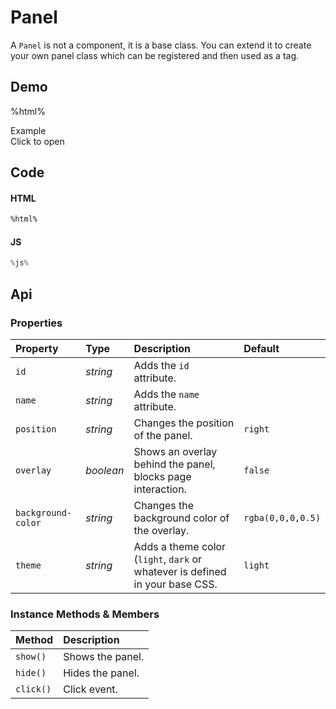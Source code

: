 # Panel
A `Panel` is not a component, it is a base class. You can extend it to create
your own panel class which can be registered and then used as a tag.

## Demo

%html%

<style>
  my-panel h3 {
    margin: 0;
  }
</style>

<div class="example">
  <div class="header">Example</div>
  <div class="content">
    <input-button
      id="content-panel-link-example">
      Click to open
    </input-button>
  </div>
</div>

## Code

#### HTML
```html
%html%
```

#### JS
```js
%js%
```

## Api

### Properties

| Property | Type | Description | Default |
| :--- | :--- | :--- | :--- |
| `id` | *string* | Adds the `id` attribute. | |
| `name` | *string* | Adds the `name` attribute. | |
| `position` | *string* | Changes the position of the panel. | `right` |
| `overlay` | *boolean* | Shows an overlay behind the panel, blocks page interaction. | `false` |
| `background-color` | *string* | Changes the background color of the overlay. | `rgba(0,0,0,0.5)` |
| `theme` | *string* | Adds a theme color (`light`, `dark` or whatever is defined in your base CSS. | `light` |

### Instance Methods & Members

| Method | Description |
| :--- | :--- |
| `show()` | Shows the panel. |
| `hide()` | Hides the panel. |
| `click()` | Click event. |
